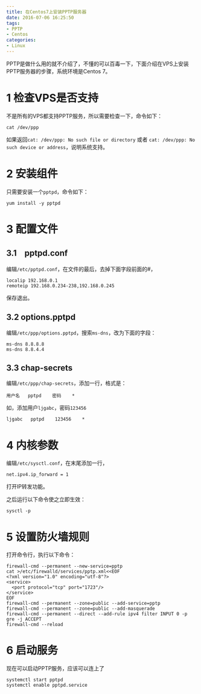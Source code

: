 ```yaml
---
title: 在Centos7上安装PPTP服务器
date: 2016-07-06 16:25:50
tags:
- PPTP
- Centos
categories:
- Linux
---
```


PPTP是做什么用的就不介绍了，不懂的可以百毒一下，下面介绍在VPS上安装PPTP服务器的步骤，系统环境是Centos 7。

# 1 检查VPS是否支持

不是所有的VPS都支持PPTP服务，所以需要检查一下，命令如下：
```
cat /dev/ppp
```

如果返回`cat: /dev/ppp: No such file or directory` 或者 `cat: /dev/ppp: No such device or address`，说明系统支持。

# 2 安装组件
只需要安装一个`pptpd`，命令如下：
```
yum install -y pptpd
```

# 3 配置文件

## 3.1　pptpd.conf

编辑`/etc/pptpd.conf`，在文件的最后，去掉下面字段前面的#，
```
localip 192.168.0.1
remoteip 192.168.0.234-238,192.168.0.245
```
保存退出。

## 3.2 options.pptpd

编辑`/etc/ppp/options.pptpd`，搜索`ms-dns`，改为下面的字段：
```
ms-dns 8.8.8.8
ms-dns 8.8.4.4
```

## 3.3 chap-secrets

编辑`/etc/ppp/chap-secrets`，添加一行，格式是：
```
用户名   pptpd    密码    *
```

如，添加用户`ljgabc`，密码`123456`
```
ljgabc   pptpd    123456    *
```

# 4 内核参数

编辑`/etc/sysctl.conf`，在末尾添加一行，
```
net.ipv4.ip_forward = 1
```
打开IP转发功能。

之后运行以下命令使之立即生效：
```
sysctl -p
```

# 5 设置防火墙规则
打开命令行，执行以下命令：
```
firewall-cmd --permanent --new-service=pptp
cat >/etc/firewalld/services/pptp.xml<<EOF
<?xml version="1.0" encoding="utf-8"?>
<service>
  <port protocol="tcp" port="1723"/>
</service>
EOF
firewall-cmd --permanent --zone=public --add-service=pptp
firewall-cmd --permanent --zone=public --add-masquerade
firewall-cmd --permanent --direct --add-rule ipv4 filter INPUT 0 -p gre -j ACCEPT
firewall-cmd --reload
```

# 6 启动服务
现在可以启动PPTP服务，应该可以连上了
```
systemctl start pptpd
systemctl enable pptpd.service
```

